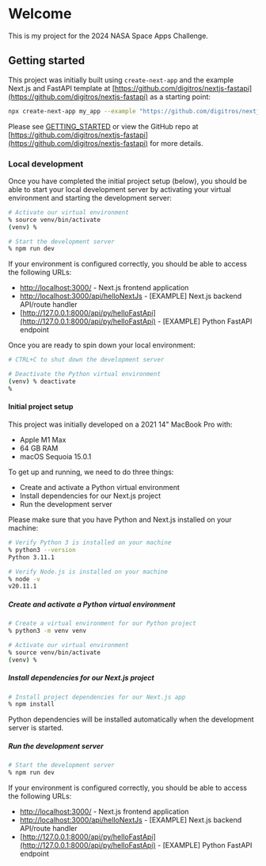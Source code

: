 # Welcome

This is my project for the 2024 NASA Space Apps Challenge.

## Getting started

This project was initially built using `create-next-app` and the example Next.js and FastAPI template at [https://github.com/digitros/nextjs-fastapi](https://github.com/digitros/nextjs-fastapi) as a starting point:

```sh
npx create-next-app my_app --example "https://github.com/digitros/nextjs-fastapi"

```

Please see [GETTING_STARTED](./GETTING_STARTED.md) or view the GitHub repo at [https://github.com/digitros/nextjs-fastapi](https://github.com/digitros/nextjs-fastapi) for more details.

### Local development

Once you have completed the initial project setup (below), you should be able to start your local development server by activating your virtual environment and starting the development server:

```sh
# Activate our virtual environment
% source venv/bin/activate
(venv) %

# Start the development server
% npm run dev
```

If your environment is configured correctly, you should be able to access the following URLs:

- [http://localhost:3000/](http://localhost:3000/) - Next.js frontend application
- [http://localhost:3000/api/helloNextJs](http://localhost:3000/api/helloNextJs) - [EXAMPLE] Next.js backend API/route handler
- [http://127.0.0.1:8000/api/py/helloFastApi](http://127.0.0.1:8000/api/py/helloFastApi) - [EXAMPLE] Python FastAPI endpoint

Once you are ready to spin down your local environment:

```sh
# CTRL+C to shut down the development server

# Deactivate the Python virtual environment
(venv) % deactivate
%
```

#### Initial project setup

This project was initially developed on a 2021 14" MacBook Pro with:

- Apple M1 Max
- 64 GB RAM
- macOS Sequoia 15.0.1

To get up and running, we need to do three things:

- Create and activate a Python virtual environment
- Install dependencies for our Next.js project
- Run the development server

Please make sure that you have Python and Next.js installed on your machine:

```sh
# Verify Python 3 is installed on your machine
% python3 --version
Python 3.11.1

# Verify Node.js is installed on your machine
% node -v
v20.11.1
```

##### Create and activate a Python virtual environment

```sh
# Create a virtual environment for our Python project
% python3 -m venv venv

# Activate our virtual environment
% source venv/bin/activate
(venv) %
```

##### Install dependencies for our Next.js project

```sh
# Install project dependencies for our Next.js app
% npm install
```

Python dependencies will be installed automatically when the development server is started.

##### Run the development server

```sh
# Start the development server
% npm run dev
```

If your environment is configured correctly, you should be able to access the following URLs:

- [http://localhost:3000/](http://localhost:3000/) - Next.js frontend application
- [http://localhost:3000/api/helloNextJs](http://localhost:3000/api/helloNextJs) - [EXAMPLE] Next.js backend API/route handler
- [http://127.0.0.1:8000/api/py/helloFastApi](http://127.0.0.1:8000/api/py/helloFastApi) - [EXAMPLE] Python FastAPI endpoint
